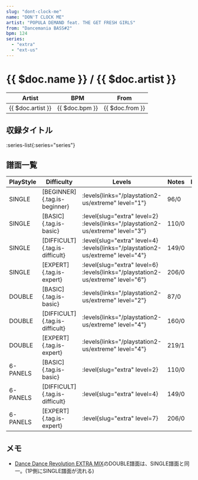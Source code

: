 ```yaml
---
slug: "dont-clock-me"
name: "DON'T CLOCK ME"
artist: "POPULA DEMAND feat. THE GET FRESH GIRLS"
from: "Dancemania BASS#2"
bpm: 124
series:
  - "extra"
  - "ext-us"
---
```


# {{ $doc.name }} / {{ $doc.artist }}

|Artist|BPM|From|
|------|---|----|
|{{ $doc.artist }}|{{ $doc.bpm }}|{{ $doc.from }}|

## 収録タイトル

:series-list{:series="series"}

## 譜面一覧

|PlayStyle|Difficulty|Levels|Notes|Movie|
|---------|----------|------|-----|-----|
|SINGLE|[BEGINNER]{.tag.is-beginner}| :levels{links="/playstation2-us/extreme" level="1"}|96/0||
|SINGLE|[BASIC]{.tag.is-basic}|<div class="field is-grouped is-grouped-multiline"> :level{slug="extra" level=2}  :levels{links="/playstation2-us/extreme" level="3"}</div>|110/0||
|SINGLE|[DIFFICULT]{.tag.is-difficult}|<div class="field is-grouped is-grouped-multiline"> :level{slug="extra" level=4}  :levels{links="/playstation2-us/extreme" level="4"}</div>|149/0||
|SINGLE|[EXPERT]{.tag.is-expert}|<div class="field is-grouped is-grouped-multiline"> :level{slug="extra" level=6}  :levels{links="/playstation2-us/extreme" level="6"}</div>|206/0||
|DOUBLE|[BASIC]{.tag.is-basic}| :levels{links="/playstation2-us/extreme" level="2"}|87/0||
|DOUBLE|[DIFFICULT]{.tag.is-difficult}| :levels{links="/playstation2-us/extreme" level="4"}|160/0||
|DOUBLE|[EXPERT]{.tag.is-expert}| :levels{links="/playstation2-us/extreme" level="4"}|219/1||
|6-PANELS|[BASIC]{.tag.is-basic}|<div class="field is-grouped is-grouped-multiline"> :level{slug="extra" level=2}</div>|110/0||
|6-PANELS|[DIFFICULT]{.tag.is-difficult}|<div class="field is-grouped is-grouped-multiline"> :level{slug="extra" level=4}</div>|149/0||
|6-PANELS|[EXPERT]{.tag.is-expert}|<div class="field is-grouped is-grouped-multiline"> :level{slug="extra" level=7}</div>|206/0||

## メモ

- [Dance Dance Revolution EXTRA MIX](/series/extra)のDOUBLE譜面は、SINGLE譜面と同一。(1P側にSINGLE譜面が流れる)
